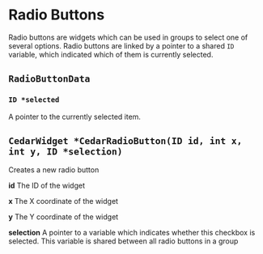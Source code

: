 # Radio Buttons
Radio buttons are widgets which can be used in groups to select one of several
options. Radio buttons are linked by a pointer to a shared `ID` variable, which
indicated which of them is currently selected.


## `RadioButtonData`


### `ID *selected`
A pointer to the currently selected item.


## `CedarWidget *CedarRadioButton(ID id, int x, int y, ID *selection)`
Creates a new radio button

**id** The ID of the widget

**x** The X coordinate of the widget

**y** The Y coordinate of the widget

**selection** A pointer to a variable which indicates whether this checkbox is
selected. This variable is shared between all radio buttons in a group
